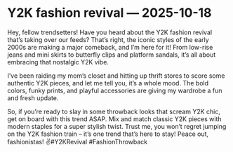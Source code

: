 # Y2K fashion revival — 2025-10-18

Hey, fellow trendsetters! Have you heard about the Y2K fashion revival that’s taking over our feeds? That’s right, the iconic styles of the early 2000s are making a major comeback, and I’m here for it! From low-rise jeans and mini skirts to butterfly clips and platform sandals, it’s all about embracing that nostalgic Y2K vibe.

I’ve been raiding my mom’s closet and hitting up thrift stores to score some authentic Y2K pieces, and let me tell you, it’s a whole mood. The bold colors, funky prints, and playful accessories are giving my wardrobe a fun and fresh update.

So, if you’re ready to slay in some throwback looks that scream Y2K chic, get on board with this trend ASAP. Mix and match classic Y2K pieces with modern staples for a super stylish twist. Trust me, you won’t regret jumping on the Y2K fashion train – it’s one trend that’s here to stay! Peace out, fashionistas! ✌️#Y2KRevival #FashionThrowback